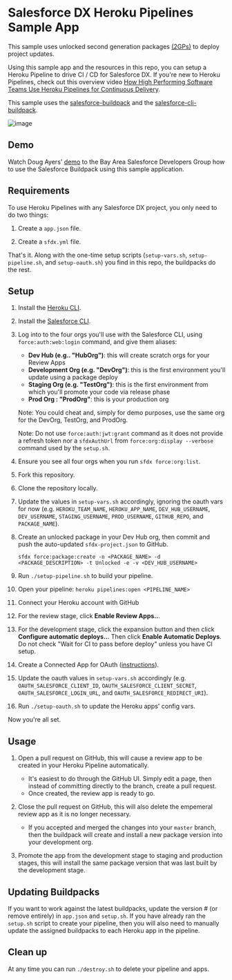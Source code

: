 # Salesforce DX Heroku Pipelines Sample App

This sample uses unlocked second generation packages [(2GPs)](https://developer.salesforce.com/docs/atlas.en-us.sfdx_dev.meta/sfdx_dev/sfdx_dev_dev2gp.htm) to deploy project updates.

Using this sample app and the resources in this repo, you can setup a Heroku Pipeline to drive CI / CD for Salesforce DX.
If you're new to Heroku Pipelines, check out this overview video [How High Performing Software Teams Use Heroku Pipelines for Continuous Delivery](https://www.youtube.com/watch?v=Vqt6ZNLxqnY).

This sample uses the [salesforce-buildpack](https://github.com/douglascayers/salesforce-buildpack2) and the [salesforce-cli-buildpack](https://github.com/heroku/salesforce-cli-buildpack).

![image](https://user-images.githubusercontent.com/746259/36068129-5c8a19b2-0e82-11e8-96b5-a9fed295a33d.png)

## Demo

Watch Doug Ayers' [demo](https://www.youtube.com/watch?v=GDdIfnN2KsE) to the Bay Area Salesforce Developers Group how to use the Salesforce Buildpack using this sample application.

## Requirements

To use Heroku Pipelines with any Salesforce DX project, you only need to do two things:

1. Create a `app.json` file.

2. Create a `sfdx.yml` file.

That's it. Along with the one-time setup scripts (`setup-vars.sh`, `setup-pipeline.sh`, and `setup-oauth.sh`) you find in this repo, the buildpacks do the rest.

## Setup

1. Install the [Heroku CLI](https://devcenter.heroku.com/articles/heroku-cli).

2. Install the [Salesforce CLI](https://developer.salesforce.com/tools/sfdxcli).

3. Log into to the four orgs you'll use with the Salesforce CLI, using `force:auth:web:login` command, and give them aliases:

    - **Dev Hub (e.g.. "HubOrg")**: this will create scratch orgs for your Review Apps
    - **Development Org (e.g. "DevOrg")**: this is the first environment you'll update using a package deploy
    - **Staging Org (e.g. "TestOrg")**: this is the first environment from which you'll promote your code via release phase
    - **Prod Org : "ProdOrg"**: this is your production org

    Note: You could cheat and, simply for demo purposes, use the same org for the DevOrg, TestOrg, and ProdOrg.

    Note: Do not use `force:auth:jwt:grant` command as it does not provide a refresh token nor a `sfdxAuthUrl` from `force:org:display --verbose` command used by the `setup.sh`.

4. Ensure you see all four orgs when you run `sfdx force:org:list`.

5. Fork this repository.

6. Clone the repository locally.

7. Update the values in `setup-vars.sh` accordingly, ignoring the oauth vars for now (e.g. `HEROKU_TEAM_NAME`, `HEROKU_APP_NAME`, `DEV_HUB_USERNAME`, `DEV_USERNAME`, `STAGING_USERNAME`, `PROD_USERNAME`, `GITHUB_REPO`, and `PACKAGE_NAME`).

8. Create an unlocked package in your Dev Hub org, then commit and push the auto-updated `sfdx-project.json` to GitHub.

    ```
    sfdx force:package:create -n <PACKAGE_NAME> -d <PACKAGE_DESCRIPTION> -t Unlocked -e -v <DEV_HUB_USERNAME>
    ```

9. Run `./setup-pipeline.sh` to build your pipeline.

10. Open your pipeline: `heroku pipelines:open <PIPELINE_NAME>`

11. Connect your Heroku account with GitHub

12. For the review stage, click **Enable Review Apps..**.

13. For the development stage, click the expansion button and then click **Configure automatic deploys..**. Then click **Enable Automatic Deploys**. Do not check "Wait for CI to pass before deploy" unless you have CI setup.

14. Create a Connected App for OAuth ([instructions](https://github.com/douglascayers/salesforce-buildpack2#one-click-login-to-salesforce-orgs-via-heroku-app-urls)).

15. Update the oauth values in `setup-vars.sh` accordingly (e.g. `OAUTH_SALESFORCE_CLIENT_ID`, `OAUTH_SALESFORCE_CLIENT_SECRET`, `OAUTH_SALESFORCE_LOGIN_URL`, and `OAUTH_SALESFORCE_REDIRECT_URI`).

16. Run `./setup-oauth.sh` to update the Heroku apps' config vars.

Now you're all set.

## Usage

1. Open a pull request on GitHub, this will cause a review app to be created in your Heroku Pipeline automatically.

    - It's easiest to do through the GitHub UI. Simply edit a page, then instead of committing directly to the branch, create a pull request.
    - Once created, the review app is ready to go.

2. Close the pull request on GitHub, this will also delete the empemeral review app as it is no longer necessary.

    - If you accepted and merged the changes into your `master` branch, then the buildpack will create and install a new package version into your development org.

3. Promote the app from the development stage to staging and production stages, this will install the same package version that was last built by the development stage.

## Updating Buildpacks

If you want to work against the latest buildpacks, update the version # (or remove entirely) in `app.json` and `setup.sh`.
If you have already ran the `setup.sh` script to create your pipeline, then you will also need to manually update the assigned buildpacks to each Heroku app in the pipeline.

## Clean up

At any time you can run `./destroy.sh` to delete your pipeline and apps.

